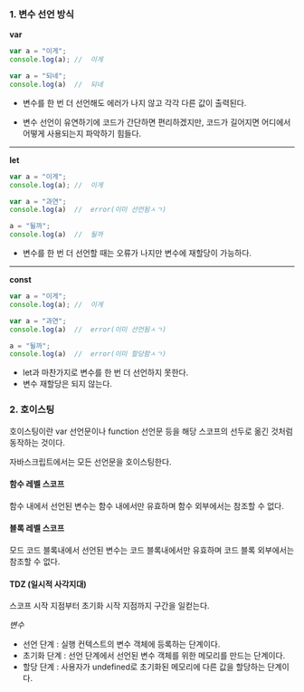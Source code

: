 ### 1. 변수 선언 방식

**var**

```javascript
var a = "이게";
console.log(a); //  이게

var a = "되네";
console.log(a)  //  되네
```

* 변수를 한 번 더 선언해도 에러가 나지 않고 각각 다른 값이 출력된다.

* 변수 선언이 유연하기에 코드가 간단하면 편리하겠지만, 코드가 길어지면 어디에서 어떻게 사용되는지 파악하기 힘들다.

****

**let**

```javascript
var a = "이게";
console.log(a); //  이게

var a = "과연";
console.log(a)  //  error(이미 선언됨ㅅㄱ)

a = "될까";
console.log(a)  //  될까
```

* 변수를 한 번 더 선언할 때는 오류가 나지만 변수에 재할당이 가능하다.

****

**const**

```javascript
var a = "이게";
console.log(a); //  이게

var a = "과연";
console.log(a)  //  error(이미 선언됨ㅅㄱ)

a = "될까";
console.log(a)  //  error(이미 할당함ㅅㄱ)
```

* let과 마찬가지로 변수를 한 번 더 선언하지 못한다. 
* 변수 재할당은 되지 않는다.



### 2. 호이스팅

호이스팅이란 var 선언문이나 function 선언문 등을 해당 스코프의 선두로 옮긴 것처럼 동작하는 것이다.

자바스크립트에서는 모든 선언문을 호이스팅한다.



#### 함수 레벨 스코프

함수 내에서 선언된 변수는 함수 내에서만 유효하며 함수 외부에서는 참조할 수 없다.



#### 블록 레벨 스코프

모드 코드 블록내에서 선언된 변수는 코드 블록내에서만 유효하며 코드 블록 외부에서는 참조할 수 없다.



#### TDZ (일시적 사각지대)

스코프 시작 지점부터 초기화 시작 지점까지 구간을 일컫는다.

*변수*

* 선언 단계 : 실행 컨텍스트의 변수 객체에 등록하는 단계이다.
* 초기화 단계 : 선언 단계에서 선언된 변수 객체를 위한 메모리를 만드는 단계이다.
* 할당 단계 : 사용자가 undefined로 초기화된 메모리에 다른 값을 할당하는 단계이다.